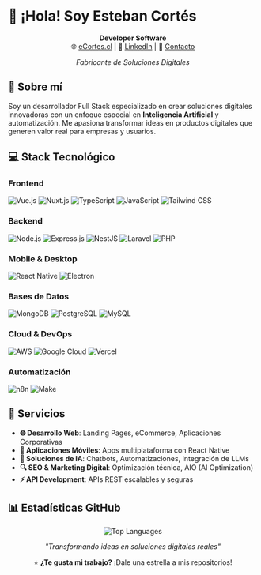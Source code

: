 # 👋 ¡Hola! Soy Esteban Cortés

<div align="center">

**Developer Software**  
🌐 [eCortes.cl](https://ecortes.cl) | 💼 [LinkedIn](https://linkedin.com/in/ecortescl) | 📧 [Contacto](mailto:hola@ecortes.cl)

_Fabricante de Soluciones Digitales_

</div>

## 🚀 Sobre mí

Soy un desarrollador Full Stack especializado en crear soluciones digitales innovadoras con un enfoque especial en **Inteligencia Artificial** y automatización. Me apasiona transformar ideas en productos digitales que generen valor real para empresas y usuarios.

## 💻 Stack Tecnológico

### **Frontend**

![Vue.js](https://img.shields.io/badge/Vue.js-4FC08D?style=flat-square&logo=vue.js&logoColor=white)
![Nuxt.js](https://img.shields.io/badge/Nuxt.js-00DC82?style=flat-square&logo=nuxt.js&logoColor=white)
![TypeScript](https://img.shields.io/badge/TypeScript-3178C6?style=flat-square&logo=typescript&logoColor=white)
![JavaScript](https://img.shields.io/badge/JavaScript-F7DF1E?style=flat-square&logo=javascript&logoColor=black)
![Tailwind CSS](https://img.shields.io/badge/Tailwind_CSS-38B2AC?style=flat-square&logo=tailwind-css&logoColor=white)

### **Backend**

![Node.js](https://img.shields.io/badge/Node.js-339933?style=flat-square&logo=node.js&logoColor=white)
![Express.js](https://img.shields.io/badge/Express.js-000000?style=flat-square&logo=express&logoColor=white)
![NestJS](https://img.shields.io/badge/NestJS-E0234E?style=flat-square&logo=nestjs&logoColor=white)
![Laravel](https://img.shields.io/badge/Laravel-FF2D20?style=flat-square&logo=laravel&logoColor=white)
![PHP](https://img.shields.io/badge/PHP-777BB4?style=flat-square&logo=php&logoColor=white)

### **Mobile & Desktop**

![React Native](https://img.shields.io/badge/React_Native-61DAFB?style=flat-square&logo=react&logoColor=black)
![Electron](https://img.shields.io/badge/Electron-47848F?style=flat-square&logo=electron&logoColor=white)

### **Bases de Datos**

![MongoDB](https://img.shields.io/badge/MongoDB-47A248?style=flat-square&logo=mongodb&logoColor=white)
![PostgreSQL](https://img.shields.io/badge/PostgreSQL-336791?style=flat-square&logo=postgresql&logoColor=white)
![MySQL](https://img.shields.io/badge/MySQL-4479A1?style=flat-square&logo=mysql&logoColor=white)

### **Cloud & DevOps**

![AWS](https://img.shields.io/badge/AWS-FF9900?style=flat-square&logo=amazon-aws&logoColor=white)
![Google Cloud](https://img.shields.io/badge/Google_Cloud-4285F4?style=flat-square&logo=google-cloud&logoColor=white)
![Vercel](https://img.shields.io/badge/Vercel-000000?style=flat-square&logo=vercel&logoColor=white)

### **Automatización**

![n8n](https://img.shields.io/badge/n8n-EA4B71?style=flat-square&logo=n8n&logoColor=white)
![Make](https://img.shields.io/badge/Make-6E4AEB?style=flat-square&logo=make&logoColor=white)

## 🎯 Servicios

- **🌐 Desarrollo Web**: Landing Pages, eCommerce, Aplicaciones Corporativas
- **📱 Aplicaciones Móviles**: Apps multiplataforma con React Native
- **🤖 Soluciones de IA**: Chatbots, Automatizaciones, Integración de LLMs
- **🔍 SEO & Marketing Digital**: Optimización técnica, AIO (AI Optimization)
- **⚡ API Development**: APIs REST escalables y seguras

## 📊 Estadísticas GitHub

<div align="center">


![Top Languages](https://github-readme-stats.vercel.app/api/top-langs/?username=ecortescl&layout=compact&theme=dark&hide_border=true&bg_color=0D1117)

</div>

<div align="center">

_"Transformando ideas en soluciones digitales reales"_

⭐ **¿Te gusta mi trabajo?** ¡Dale una estrella a mis repositorios!

</div>
